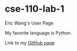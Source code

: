 # cse-110-lab-1

Eric Wang's User Page

My favorite language is Python.

Link to my [GitHub page](https://erw004.github.io/cse-110-lab-1/)
